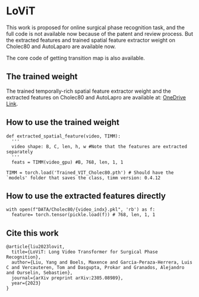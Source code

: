 # LoViT
This work is proposed for online surgical phase recognition task, and the full code is not available now because of the patent and review process. But the extracted features and trained spatial feature extractor weight on Cholec80 and AutoLaparo are available now.

The core code of getting transition map is also available.

## The trained weight
The trained temporally-rich spatial feature extractor weight and the extracted features on Cholec80 and AutoLapro are available at: [OneDrive Link](https://emckclac-my.sharepoint.com/:f:/g/personal/k21073807_kcl_ac_uk/EpShcwpjssRGomJdcEhfZ68B6bNAt_WAVKfOrtrUfI-Bgw?e=YPJNpf).

## How to use the trained weight
```
def extracted_spatial_feature(video, TIMM):
  '''
  video shape: B, C, len, h, w #Note that the features are extracted separately
  '''
  feats = TIMM(video_gpu) #B, 768, len, 1, 1
  
TIMM = torch.load('Trained_VIT_Cholec80.pth') # Should have the `models' folder that saves the class, timm version: 0.4.12
```
## How to use the extracted features directly
```
with open(f"DATA/Cholec80/{video_indx}.pkl", 'rb') as f:
  feature= torch.tensor(pickle.load(f)) # 768, len, 1, 1
```
## Cite this work
```
@article{liu2023lovit,
  title={LoViT: Long Video Transformer for Surgical Phase Recognition},
  author={Liu, Yang and Boels, Maxence and Garcia-Peraza-Herrera, Luis C and Vercauteren, Tom and Dasgupta, Prokar and Granados, Alejandro and Ourselin, Sebastien},
  journal={arXiv preprint arXiv:2305.08989},
  year={2023}
}
```
